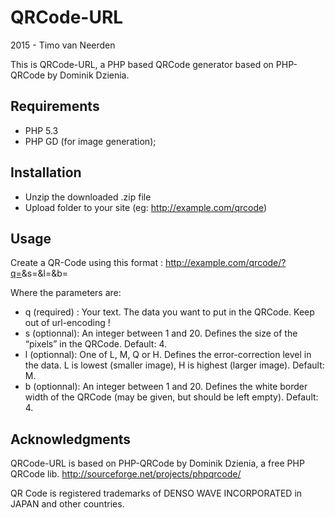# QRCode-URL 

2015 - Timo van Neerden


This is QRCode-URL, a PHP based QRCode generator based on PHP-QRCode by Dominik Dzienia.


## Requirements
  * PHP 5.3
  * PHP GD (for image generation);

## Installation
  * Unzip the downloaded .zip file
  * Upload folder to your site (eg: http://example.com/qrcode)


## Usage
Create a QR-Code using this format : http://example.com/qrcode/?q=<DataText>&s=<size>&l=<level>&b=<border-size>

Where the parameters are:
  * q (required) : Your text. The data you want to put in the QRCode. Keep out of url-encoding !
  * s (optionnal): An integer between 1 and 20. Defines the size of the “pixels” in the QRCode. Default: 4.
  * l (optionnal): One of L, M, Q or H. Defines the error-correction level in the data. L is lowest (smaller image), H is highest (larger image). Default: M.
  * b (optionnal): An integer between 1 and 20. Defines the white border width of the QRCode (may be given, but should be left empty). Default: 4.


## Acknowledgments

QRCode-URL is based on PHP-QRCode by Dominik Dzienia, a free PHP QRCode lib.
http://sourceforge.net/projects/phpqrcode/

QR Code is registered trademarks of DENSO WAVE INCORPORATED in JAPAN and other
countries.
